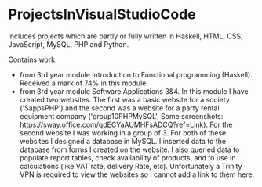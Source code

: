 # ProjectsInVisualStudioCode
Includes projects which are partly or fully written in Haskell, HTML, CSS, JavaScript, MySQL, PHP and Python. 

Contains work:
- from 3rd year module Introduction to Functional programming (Haskell). Received a mark of 74% in this module.
- from 3rd year module Software Applications 3&4. In this module I have created two websites. The first was a basic website for a society ('SappsPHP') and the second was a website for a party rental equipment company ('group10PHPMySQL', Some screenshots: https://sway.office.com/qdECYaAUMHFsADCQ?ref=Link). For the second website I was working in a group of 3. For both of these websites I designed a database in MySQL. I inserted data to the database from forms I created on the website. I also queried data to populate report tables, check availability of products, and to use in calculations (like VAT rate, delivery Rate, etc). Unfortunately a Trinity VPN is required to view the websites so I cannot add a link to them here. 
